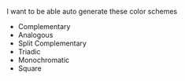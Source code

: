 I want to be able auto generate these color schemes

* Complementary
* Analogous
* Split Complementary
* Triadic
* Monochromatic
* Square



